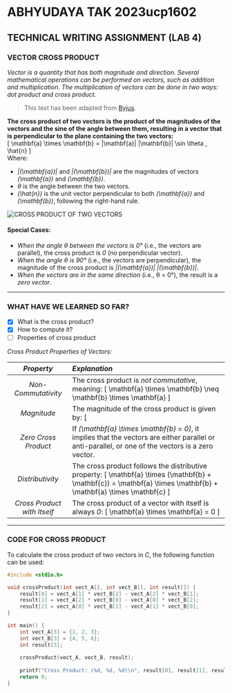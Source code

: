 # ABHYUDAYA TAK 2023ucp1602 
## TECHNICAL WRITING ASSIGNMENT (LAB 4)  
### VECTOR CROSS PRODUCT  

*Vector is a quantity that has both magnitude and direction. Several mathematical operations can be performed on vectors, such as addition and multiplication. The multiplication of vectors can be done in two ways: dot product and cross product.*  
>This text has been adapted from [Byjus](https://byjus.com/maths/cross-product-of-two-vectors/).  

**The cross product of two vectors is the product of the magnitudes of the vectors and the sine of the angle between them, resulting in a vector that is perpendicular to the plane containing the two vectors:**  
\[ \mathbf{a} \times \mathbf{b} = |\mathbf{a}| |\mathbf{b}| \sin \theta \, \hat{n} \]  
Where:
- *|\(\mathbf{a}\)|* and *|\(\mathbf{b}\)|* are the magnitudes of vectors *\(\mathbf{a}\)* and *\(\mathbf{b}\)*.
- *θ* is the angle between the two vectors.
- *\(\hat{n}\)* is the unit vector perpendicular to both *\(\mathbf{a}\)* and *\(\mathbf{b}\)*, following the right-hand rule.

![CROSS PRODUCT OF TWO VECTORS](https://cdn1.byjus.com/wp-content/uploads/2022/09/Cross-Product-Of-Two-Vectors-1.png)

#### Special Cases:
- *When the angle θ between the vectors is 0°* (i.e., the vectors are parallel), the cross product is *0* (no perpendicular vector).
- *When the angle θ is 90°* (i.e., the vectors are perpendicular), the magnitude of the cross product is *|\(\mathbf{a}\)| |\(\mathbf{b}\)|*.
- *When the vectors are in the same direction* (i.e., θ = 0°), the result is a *zero vector*.

---

### WHAT HAVE WE LEARNED SO FAR?

- [x] What is the cross product?
- [x] How to compute it?
- [ ] Properties of cross product  

*Cross Product Properties of Vectors:*

| *Property*                         | *Explanation*                                                                                             |
|:------------------------------------:|:-----------------------------------------------------------------------------------------------------------|
| *Non-Commutativity*                | The cross product is *not commutative*, meaning:                                                        \[ \mathbf{a} \times \mathbf{b} \neq \mathbf{b} \times \mathbf{a} \] |
| *Magnitude*                        | The magnitude of the cross product is given by:                                                         \[ |\mathbf{a} \times \mathbf{b}| = |\mathbf{a}| |\mathbf{b}| \sin \theta \] |
| *Zero Cross Product*               | If *\(\mathbf{a} \times \mathbf{b} = 0\)*, it implies that the vectors are either parallel or anti-parallel, or one of the vectors is a zero vector. |
| *Distributivity*                   | The cross product follows the distributive property: \[ \mathbf{a} \times (\mathbf{b} + \mathbf{c}) = \mathbf{a} \times \mathbf{b} + \mathbf{a} \times \mathbf{c} \] |
| *Cross Product with Itself*        | The cross product of a vector with itself is always *0*: \[ \mathbf{a} \times \mathbf{a} = 0 \] |

---

### CODE FOR CROSS PRODUCT

To calculate the cross product of two vectors in *C*, the following function can be used:

```c
#include <stdio.h>

void crossProduct(int vect_A[], int vect_B[], int result[]) {
    result[0] = vect_A[1] * vect_B[2] - vect_A[2] * vect_B[1];
    result[1] = vect_A[2] * vect_B[0] - vect_A[0] * vect_B[2];
    result[2] = vect_A[0] * vect_B[1] - vect_A[1] * vect_B[0];
}

int main() {
    int vect_A[3] = {1, 2, 3};
    int vect_B[3] = {4, 5, 6};
    int result[3];
    
    crossProduct(vect_A, vect_B, result);
    
    printf("Cross Product: (%d, %d, %d)\n", result[0], result[1], result[2]);
    return 0;
}
